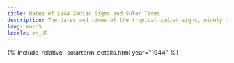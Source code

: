 ```yaml
---
title: Dates of 1944 Zodiac Signs and Solar Terms
description: The dates and times of the tropical zodiac signs, widely used in western astrology, and solar terms of year 1944
lang: en-US
locale: en_US
---
```

{% include_relative _solarterm_details.html year="1944" %}
